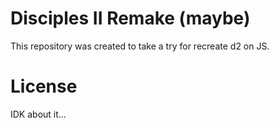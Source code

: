 # Disciples II Remake (maybe)
This repository was created to take a try for recreate d2 on JS.

# License
IDK about it...
